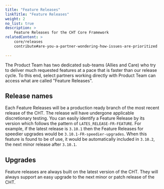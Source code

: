 ```yaml
---
title: "Feature Releases"
linkTitle: "Feature Releases"
weight: 2
no_list: true
description: >
    Feature Releases for the CHT Core Framework
relatedContent: >
    core/releases
    contribute#are-you-a-partner-wondering-how-issues-are-prioritized
    
---
```


The Product Team has two dedicated sub-teams (Allies and Care) who try to deliver much requested features at a pace that is faster than our release cycle. To this end, select partners working directly with Product Team can access what are called "Feature Releases". 

## Release names

Each Feature Releases will be a production ready branch of the most recent release of the CHT. The release will have undergone applicable discretionary testing. You can easily identify a Feature Release by its version which follows the pattern of `LATES_RELEASE-FR-FEATURE`. For example, if the latest release is `3.10.1` then the Feature Releases for speedier upgrades would be `3.10.1-FR-speedier-upgrades`. When this feature is found to be of use, it would be automatically included in `3.10.2`, the next minor release after `3.10.1`.

## Upgrades

Feature releases are always built on the latest version of the CHT.  They will always support an easy upgrade to the next minor or patch release of the CHT.